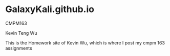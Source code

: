 # GalaxyKali.github.io

CMPM163

Kevin Teng Wu

This is the Homework site of Kevin Wu, which is where I post my cmpm 163 assignments
